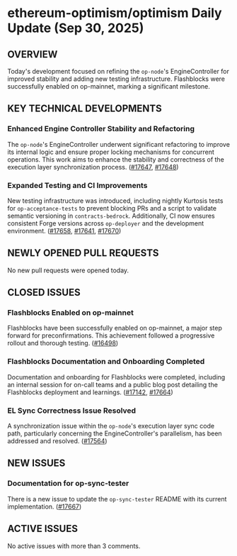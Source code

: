 # ethereum-optimism/optimism Daily Update (Sep 30, 2025)
## OVERVIEW 
Today's development focused on refining the `op-node`'s EngineController for improved stability and adding new testing infrastructure. Flashblocks were successfully enabled on op-mainnet, marking a significant milestone.

## KEY TECHNICAL DEVELOPMENTS

### Enhanced Engine Controller Stability and Refactoring
The `op-node`'s EngineController underwent significant refactoring to improve its internal logic and ensure proper locking mechanisms for concurrent operations. This work aims to enhance the stability and correctness of the execution layer synchronization process. ([#17647](https://github.com/ethereum-optimism/optimism/pull/17647), [#17648](https://github.com/ethereum-optimism/optimism/pull/17648))

### Expanded Testing and CI Improvements
New testing infrastructure was introduced, including nightly Kurtosis tests for `op-acceptance-tests` to prevent blocking PRs and a script to validate semantic versioning in `contracts-bedrock`. Additionally, CI now ensures consistent Forge versions across `op-deployer` and the development environment. ([#17658](https://github.com/ethereum-optimism/optimism/pull/17658), [#17641](https://github.com/ethereum-optimism/optimism/pull/17641), [#17670](https://github.com/ethereum-optimism/optimism/pull/17670))

## NEWLY OPENED PULL REQUESTS
No new pull requests were opened today.

## CLOSED ISSUES

### Flashblocks Enabled on op-mainnet
Flashblocks have been successfully enabled on op-mainnet, a major step forward for preconfirmations. This achievement followed a progressive rollout and thorough testing. ([#16498](https://github.com/ethereum-optimism/optimism/issues/16498))

### Flashblocks Documentation and Onboarding Completed
Documentation and onboarding for Flashblocks were completed, including an internal session for on-call teams and a public blog post detailing the Flashblocks deployment and learnings. ([#17142](https://github.com/ethereum-optimism/optimism/issues/17142), [#17664](https://github.com/ethereum-optimism/optimism/issues/17664))

### EL Sync Correctness Issue Resolved
A synchronization issue within the `op-node`'s execution layer sync code path, particularly concerning the EngineController's parallelism, has been addressed and resolved. ([#17564](https://github.com/ethereum-optimism/optimism/issues/17564))

## NEW ISSUES

### Documentation for op-sync-tester
There is a new issue to update the `op-sync-tester` README with its current implementation. ([#17667](https://github.com/ethereum-optimism/optimism/issues/17667))

## ACTIVE ISSUES
No active issues with more than 3 comments.